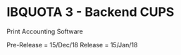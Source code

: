 # IBQUOTA 3 - Backend CUPS
 Print Accounting Software  
 
 Pre-Release = 15/Dec/18
 Release = 15/Jan/18
